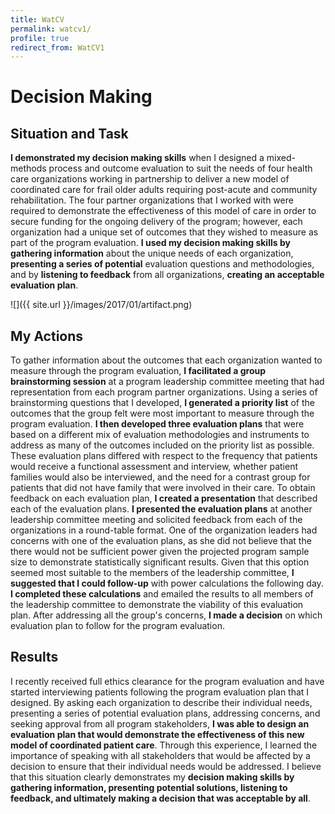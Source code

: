 ```yaml
---
title: WatCV	
permalink: watcv1/
profile: true
redirect_from: WatCV1
---
```



# Decision Making

## Situation and Task

**I demonstrated my decision making skills** when I designed a mixed-methods process and outcome evaluation to suit the needs of four health care organizations working in partnership to deliver a new model of coordinated care for frail older adults requiring post-acute and community rehabilitation. The four partner organizations that I worked with were required to demonstrate the effectiveness of this model of care in order to secure funding for the ongoing delivery of the program; however, each organization had a unique set of outcomes that they wished to measure as part of the program evaluation. **I used my decision making skills by gathering information** about the unique needs of each organization, **presenting a series of potential** evaluation questions and methodologies, and by **listening to feedback** from all organizations, **creating an acceptable evaluation plan**. 

![]({{ site.url }}/images/2017/01/artifact.png)

## My Actions

To gather information about the outcomes that each organization wanted to measure through the program evaluation, **I facilitated a group brainstorming session** at a program leadership committee meeting that had representation from each program partner organizations. Using a series of brainstorming questions that I developed, **I generated a priority list** of the outcomes that the group felt were most important to measure through the program evaluation. **I then developed three evaluation plans** that were based on a different mix of evaluation methodologies and instruments to address as many of the outcomes included on the priority list as possible. These evaluation plans differed with respect to the frequency that patients would receive a functional assessment and interview, whether patient families would also be interviewed, and the need for a contrast group for patients that did not have family that were involved in their care. To obtain feedback on each evaluation plan, **I created a presentation** that described each of the evaluation plans. **I presented the evaluation plans** at another leadership committee meeting and solicited feedback from each of the organizations in a round-table format. One of the organization leaders had concerns with one of the evaluation plans, as she did not believe that the there would not be sufficient power given the projected program sample size to demonstrate statistically significant results. Given that this option seemed most suitable to the members of the leadership committee, **I suggested that I could follow-up** with power calculations the following day. **I completed these calculations** and emailed the results to all members of the leadership committee to demonstrate the viability of this evaluation plan. After addressing all the group's concerns, **I made a decision** on which evaluation plan to follow for the program evaluation. 

## Results

I recently received full ethics clearance for the program evaluation and have started interviewing patients following the program evaluation plan that I designed. By asking each organization to describe their individual needs, presenting a series of potential evaluation plans, addressing concerns, and seeking approval from all program stakeholders, **I was able to design an evaluation plan that would demonstrate the effectiveness of this new model of coordinated patient care**. Through this experience, I learned the importance of speaking with all stakeholders that would be affected by a decision to ensure that their individual needs would be addressed. I believe that this situation clearly demonstrates my **decision making skills by gathering information, presenting potential solutions, listening to feedback, and ultimately making a decision that was acceptable by all**.  

